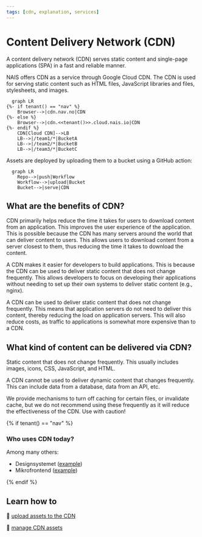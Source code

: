 ```yaml
---
tags: [cdn, explanation, services]
---
```


# Content Delivery Network (CDN)

A content delivery network (CDN) serves static content and single-page applications (SPA) in a fast and reliable manner.

NAIS offers CDN as a service through Google Cloud CDN. The CDN is used for serving static content such as HTML files, JavaScript libraries and files, stylesheets, and images.

```mermaid
  graph LR
{%- if tenant() == "nav" %}
    Browser-->|cdn.nav.no|CDN
{%- else %}
    Browser-->|cdn.<<tenant()>>.cloud.nais.io|CDN
{%- endif %}
    CDN[Cloud CDN]-->LB
    LB-->|/team1/*|BucketA
    LB-->|/team2/*|BucketB
    LB-->|/team3/*|BucketC
```

Assets are deployed by uploading them to a bucket using a GitHub action:

```mermaid
  graph LR
    Repo-->|push|Workflow
    Workflow-->|upload|Bucket
    Bucket-->|serve|CDN
```

## What are the benefits of CDN?

CDN primarily helps reduce the time it takes for users to download content from an application.
This improves the user experience of the application.
This is possible because the CDN has many servers around the world that can deliver content to users.
This allows users to download content from a server closest to them, thus reducing the time it takes to download the content.

A CDN makes it easier for developers to build applications.
This is because the CDN can be used to deliver static content that does not change frequently.
This allows developers to focus on developing their applications without needing to set up their own systems to deliver static content (e.g., nginx).

A CDN can be used to deliver static content that does not change frequently.
This means that application servers do not need to deliver this content, thereby reducing the load on application servers.
This will also reduce costs, as traffic to applications is somewhat more expensive than to a CDN.

## What kind of content can be delivered via CDN?

Static content that does not change frequently. This usually includes images, icons, CSS, JavaScript, and HTML.

A CDN cannot be used to deliver dynamic content that changes frequently. This can include data from a database, data from an API, etc.

We provide mechanisms to turn off caching for certain files, or invalidate cache, but we do not recommend using these frequently as it will reduce the effectiveness of the CDN.
Use with caution!

{% if tenant() == "nav" %}

### Who uses CDN today?

Among many others:

- Designsystemet ([example](https://github.com/navikt/Designsystemet/blob/master/.github/workflows/push-to-cdn.yaml))
- Mikrofrontend ([example](https://github.com/navikt/tms-deploy/blob/main/.github/workflows/mikrofrontend-deploy-v2.yaml))

{% endif %}

## Learn how to

:dart: [upload assets to the CDN](how-to/upload-assets.md)

:dart: [manage CDN assets](how-to/manage-assets.md)

